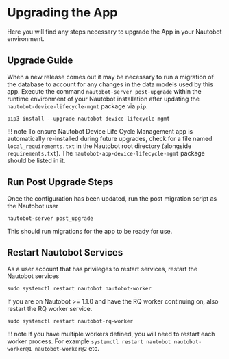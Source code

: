 # Upgrading the App

Here you will find any steps necessary to upgrade the App in your Nautobot environment.

## Upgrade Guide

When a new release comes out it may be necessary to run a migration of the database to account for any changes in the data models used by this app. Execute the command `nautobot-server post-upgrade` within the runtime environment of your Nautobot installation after updating the `nautobot-device-lifecycle-mgmt` package via `pip`.

```shell
pip3 install --upgrade nautobot-device-lifecycle-mgmt
```

!!! note
    To ensure Nautobot Device Life Cycle Management app is automatically re-installed during future upgrades, check for a file named `local_requirements.txt` in the Nautobot root directory (alongside `requirements.txt`). The `nautobot-app-device-lifecycle-mgmt` package should be listed in it.

## Run Post Upgrade Steps

Once the configuration has been updated, run the post migration script as the Nautobot user

```shell
nautobot-server post_upgrade
```

This should run migrations for the app to be ready for use.

## Restart Nautobot Services

As a user account that has privileges to restart services, restart the Nautobot services

```shell
sudo systemctl restart nautobot nautobot-worker
```

If you are on Nautobot >= 1.1.0 and have the RQ worker continuing on, also restart the RQ worker service.

```shell
sudo systemctl restart nautobot-rq-worker
```

!!! note
    If you have multiple workers defined, you will need to restart each worker process. For example `systemctl restart nautobot nautobot-worker@1 nautobot-worker@2` etc.
